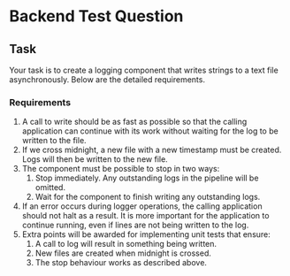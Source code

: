 # Backend Test Question

## Task

Your task is to create a logging component that writes strings to a text file asynchronously. Below are the detailed requirements.

### Requirements

1. A call to write should be as fast as possible so that the calling application can continue with its work without waiting for the log to be written to the file.
2. If we cross midnight, a new file with a new timestamp must be created. Logs will then be written to the new file.
3. The component must be possible to stop in two ways:
   1. Stop immediately. Any outstanding logs in the pipeline will be omitted.
   2. Wait for the component to finish writing any outstanding logs.
4. If an error occurs during logger operations, the calling application should not halt as a result. It is more important for the application to continue running, even if lines are not being written to the log.
5. Extra points will be awarded for implementing unit tests that ensure:
   1. A call to log will result in something being written.
   2. New files are created when midnight is crossed.
   3. The stop behaviour works as described above.
